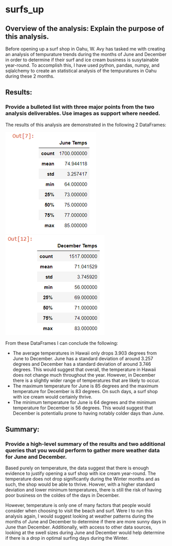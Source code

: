 # surfs_up

## Overview of the analysis: Explain the purpose of this analysis.

Before opening up a surf shop in Oahu, W. Avy has tasked me with creating an analysis of tempurature trends during the months of June and December in order to determine if their surf and ice cream business is susytainable year-round. To accomplish this, I have used python, pandas, numpy, and sqlalchemy to create an statistical analysis of the tempuratures in Oahu during these 2 months.

## Results: 
### Provide a bulleted list with three major points from the two analysis deliverables. Use images as support where needed.

The results of this analysis are demonstrated in the following 2 DataFrames:

![June Temperatures](https://github.com/waciciarelli/surfs_up/blob/main/Screenshots/june_temps.png?raw=true)
![December Temperatures](https://github.com/waciciarelli/surfs_up/blob/main/Screenshots/december_temps.png?raw=true)

From these DataFrames I can conclude the following:
* The average temperatures in Hawaii only drops 3.903 degrees from June to December. June has a standard deviation of around 3.257 degrees and December has a standard deviation of around 3.746 degrees. This would suggest that overall, the temperature in Hawaii does not change much throughout the year. However, in December there is a slightly wider range of temperatures that are likely to occur.
* The maximum temperature for June is 85 degrees and the maximum temperature for December is 83 degrees. On such days, a surf shop with ice cream would certainly thrive.
* The minimum temperature for June is 64 degrees and the minimum temperature for December is 56 degrees. This would suggest that December is potentiallu prone to having notably colder days than June.

## Summary: 
### Provide a high-level summary of the results and two additional queries that you would perform to gather more weather data for June and December.

Based purely on temperature, the data suggest that there is enough evidence to justify opening a surf shop with ice cream year-round. The temperature does not drop significantly during the Winter months and as such, the shop would be able to thrive. Howver, with a higher standard deviation and lower minimum temperatures, there is still the risk of having poor business on the coldes of the days in December.

However, temperature is only one of many factors that people would consider when choosing to visit the beach and surf. Were I to run this analysis again, I would suggest looking at weather patterns during the months of June and December to determine if there are more sunny days in June than December. Additionally, with access to other data sources, looking at the swell sizes during June and December would help determine if there is a drop in optimal surfing days during the Winter.
